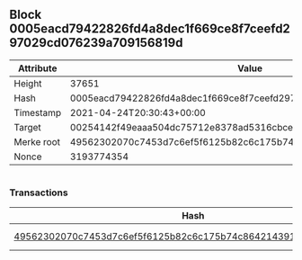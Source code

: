 ## Block 0005eacd79422826fd4a8dec1f669ce8f7ceefd297029cd076239a709156819d

Attribute | Value
--- | ---
Height | 37651
Hash | 0005eacd79422826fd4a8dec1f669ce8f7ceefd297029cd076239a709156819d
Timestamp | 2021-04-24T20:30:43+00:00
Target | 00254142f49eaaa504dc75712e8378ad5316cbcead634704b3734b6271167cc4
Merke root | 49562302070c7453d7c6ef5f6125b82c6c175b74c8642143918dadf1bd754738
Nonce | 3193774354

```

```

### Transactions

Hash | Amount
--- | ---
[49562302070c7453d7c6ef5f6125b82c6c175b74c8642143918dadf1bd754738](49562302070c7453d7c6ef5f6125b82c6c175b74c8642143918dadf1bd754738.md) | 10.00000000 SKEPTI 
